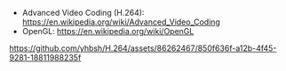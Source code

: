 - Advanced Video Coding (H.264): https://en.wikipedia.org/wiki/Advanced_Video_Coding
- OpenGL: https://en.wikipedia.org/wiki/OpenGL


https://github.com/yhbsh/H.264/assets/86262467/850f636f-a12b-4f45-9281-18811988235f
